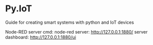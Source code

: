 # Py.IoT
Guide for creating smart systems with python and IoT devices

Node-RED server
cmd: node-red
server: http://127.0.0.1:1880/
server dashboard: http://127.0.0.1:1880/ui
